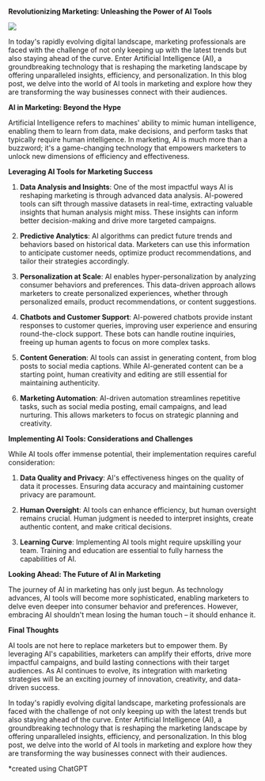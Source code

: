 **Revolutionizing Marketing: Unleashing the Power of AI Tools**

![](https://upload.wikimedia.org/wikipedia/commons/f/f8/Knightstour2.gif)

In today's rapidly evolving digital landscape, marketing professionals are faced with the challenge of not only keeping up with the latest trends but also staying ahead of the curve. Enter Artificial Intelligence (AI), a groundbreaking technology that is reshaping the marketing landscape by offering unparalleled insights, efficiency, and personalization. In this blog post, we delve into the world of AI tools in marketing and explore how they are transforming the way businesses connect with their audiences.

**AI in Marketing: Beyond the Hype**

Artificial Intelligence refers to machines' ability to mimic human intelligence, enabling them to learn from data, make decisions, and perform tasks that typically require human intelligence. In marketing, AI is much more than a buzzword; it's a game-changing technology that empowers marketers to unlock new dimensions of efficiency and effectiveness.

**Leveraging AI Tools for Marketing Success**

1. **Data Analysis and Insights**: One of the most impactful ways AI is reshaping marketing is through advanced data analysis. AI-powered tools can sift through massive datasets in real-time, extracting valuable insights that human analysis might miss. These insights can inform better decision-making and drive more targeted campaigns.

2. **Predictive Analytics**: AI algorithms can predict future trends and behaviors based on historical data. Marketers can use this information to anticipate customer needs, optimize product recommendations, and tailor their strategies accordingly.

3. **Personalization at Scale**: AI enables hyper-personalization by analyzing consumer behaviors and preferences. This data-driven approach allows marketers to create personalized experiences, whether through personalized emails, product recommendations, or content suggestions.

4. **Chatbots and Customer Support**: AI-powered chatbots provide instant responses to customer queries, improving user experience and ensuring round-the-clock support. These bots can handle routine inquiries, freeing up human agents to focus on more complex tasks.

5. **Content Generation**: AI tools can assist in generating content, from blog posts to social media captions. While AI-generated content can be a starting point, human creativity and editing are still essential for maintaining authenticity.

6. **Marketing Automation**: AI-driven automation streamlines repetitive tasks, such as social media posting, email campaigns, and lead nurturing. This allows marketers to focus on strategic planning and creativity.

**Implementing AI Tools: Considerations and Challenges**

While AI tools offer immense potential, their implementation requires careful consideration:

1. **Data Quality and Privacy**: AI's effectiveness hinges on the quality of data it processes. Ensuring data accuracy and maintaining customer privacy are paramount.

2. **Human Oversight**: AI tools can enhance efficiency, but human oversight remains crucial. Human judgment is needed to interpret insights, create authentic content, and make critical decisions.

3. **Learning Curve**: Implementing AI tools might require upskilling your team. Training and education are essential to fully harness the capabilities of AI.

**Looking Ahead: The Future of AI in Marketing**

The journey of AI in marketing has only just begun. As technology advances, AI tools will become more sophisticated, enabling marketers to delve even deeper into consumer behavior and preferences. However, embracing AI shouldn't mean losing the human touch – it should enhance it.

**Final Thoughts**

AI tools are not here to replace marketers but to empower them. By leveraging AI's capabilities, marketers can amplify their efforts, drive more impactful campaigns, and build lasting connections with their target audiences. As AI continues to evolve, its integration with marketing strategies will be an exciting journey of innovation, creativity, and data-driven success.

In today's rapidly evolving digital landscape, marketing professionals are faced with the challenge of not only keeping up with the latest trends but also staying ahead of the curve. Enter Artificial Intelligence (AI), a groundbreaking technology that is reshaping the marketing landscape by offering unparalleled insights, efficiency, and personalization. In this blog post, we delve into the world of AI tools in marketing and explore how they are transforming the way businesses connect with their audiences.

*created using ChatGPT
